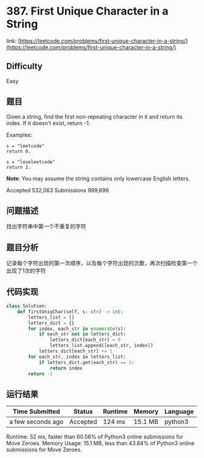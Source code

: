 # 387. First Unique Character in a String

link: [https://leetcode.com/problems/first-unique-character-in-a-string/](https://leetcode.com/problems/first-unique-character-in-a-string/)

## Difficulty
Easy

## 题目

Given a string, find the first non-repeating character in it and return its index. If it doesn't exist, return -1.

Examples:
```
s = "leetcode"
return 0.

s = "loveleetcode"
return 2.
```

**Note**: You may assume the string contains only lowercase English letters.

Accepted
532,063
Submissions
999,696

## 问题描述
找出字符串中第一个不重复的字符

## 题目分析
记录每个字符出现的第一次顺序，以及每个字符出现的次数，再次扫描检查第一个出现了1次的字符

## 代码实现

```python
class Solution:
    def firstUniqChar(self, s: str) -> int:
        letters_list = []
        letters_dict = {}
        for index, each_str in enumerate(s):
            if each_str not in letters_dict:
                letters_dict[each_str] = 0
                letters_list.append([each_str, index])
            letters_dict[each_str] += 1
        for each_str, index in letters_list:
            if letters_dict.get(each_str) == 1:
                return index
        return -1
```

## 运行结果

| Time Submitted | Status                                   | Runtime | Memory  | Language |
| -------------- | ---------------------------------------- | ------- | -------- | -------- |
| a few seconds ago |	Accepted	| 		124 ms	| 15.1 MB		| python3|

Runtime: 52 ms, faster than 60.56% of Python3 online submissions for Move Zeroes.
Memory Usage: 15.1 MB, less than 43.84% of Python3 online submissions for Move Zeroes.